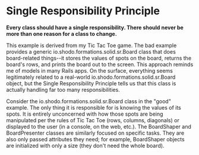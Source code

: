 # Single Responsibility Principle

**Every class should have a single responsibility. There should never be more than one reason for a class to change.**

This example is derived from my Tic Tac Toe game. The bad example provides a generic io.shodo.formations.solid.sr.Board class that does board-related things--it stores the values of spots on the board, returns the board's rows, and prints the board out to the screen. This approach reminds me of models in many Rails apps. On the surface, everything seems legitimately related to a real-world io.shodo.formations.solid.sr.Board object, but the Single Responsibility Principle tells us that this class is actually handling far too many responsibilities.

Consider the io.shodo.formations.solid.sr.Board class in the "good" example. The only thing it is responsible for is knowing the values of its spots. It is entirely unconcerned with how those spots are being manipulated per the rules of Tic Tac Toe (rows, columns, diagonals) or displayed to the user (in a console, on the web, etc.). The BoardShaper and BoardPresenter classes are similarly focused on specific tasks. They are also only passed attributes they need; for example, BoardShaper objects are initialized with only a size (they don't need the whole board).
